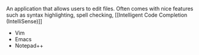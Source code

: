 An application that allows users to edit files. Often comes with nice features such as syntax highlighting, spell checking, [[Intelligent Code Completion (IntelliSense)]]
- Vim
- Emacs
- Notepad++